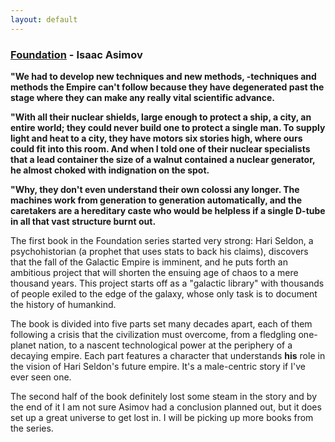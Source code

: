 ```yaml
---
layout: default
---
```


### [Foundation](https://en.wikipedia.org/wiki/Foundation_%28Asimov_novel%29) - Isaac Asimov

**"We had to develop new techniques and new methods, -techniques and methods the Empire can't follow because they have degenerated past the stage where they can make any really vital scientific advance.**

**"With all their nuclear shields, large enough to protect a ship, a city, an entire world; they could never build one to protect a single man. To supply light and heat to a city, they have motors six stories high, where ours could fit into this room. And when I told one of their nuclear specialists that a lead container the size of a walnut contained a nuclear generator, he almost choked with indignation on the spot.**

**"Why, they don't even understand their own colossi any longer. The  machines work from generation to generation automatically, and the caretakers are a hereditary caste who would be helpless if a single D-tube in all that vast structure burnt out.**

The first book in the Foundation series started very strong: Hari Seldon, a psychohistorian (a prophet that uses stats to back his claims), discovers that the fall of the Galactic Empire is imminent, and he puts forth an ambitious project that will shorten the ensuing age of chaos to a mere thousand years. This project starts off as a "galactic library" with thousands of people exiled to the edge of the galaxy, whose only task is to document the history of humankind.

The book is divided into five parts set many decades apart, each of them following a crisis that the civilization must overcome, from a fledgling one-planet nation, to a nascent technological power at the periphery of a decaying empire. Each part features a character that understands **his** role in the vision of Hari Seldon's future empire. It's a male-centric story if I've ever seen one.

The second half of the book definitely lost some steam in the story and by the end of it I am not sure Asimov had a conclusion planned out, but it does set up a great universe to get lost in. I will be picking up more books from the series.